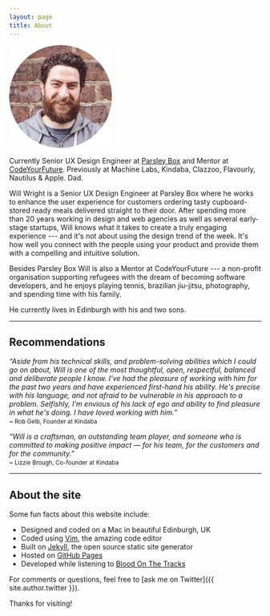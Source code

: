 ```yaml
---
layout: page
title: About
---
```


<p class="text-center">
    <img height="205" width="205" class="center-block" src="/public/img/will.png" alt="Will Wright">
</p>

<p class="lead">Currently Senior UX Design Engineer at <a href="//www.parsleybox.com" target="_blank">Parsley Box</a> and Mentor at <a href="//www.codeyourfuture.co" target="_blank">CodeYourFuture</a>. Previously at Machine Labs, Kindaba, Clazzoo, Flavourly, Nautilus & Apple. Dad.</p>

Will Wright is a Senior UX Design Engineer at Parsley Box where he works to enhance the user experience for customers ordering tasty cupboard-stored ready meals delivered straight to their door.  After spending more than 20 years working in design and web agencies as well as several early-stage startups, Will knows what it takes to create a truly engaging experience --- and it's not about using the design trend of the week. It's how well you connect with the people using your product and provide them with a compelling and intuitive solution.

Besides Parsley Box Will is also a Mentor at CodeYourFuture --- a non-profit organisation supporting refugees with the dream of becoming software developers, and he enjoys playing tennis, brazilian jiu-jitsu, photography, and spending time with his family.

He currently lives in Edinburgh with his and two sons.
<hr>

## Recommendations

*“Aside from his technical skills, and problem-solving abilities which I could go on about, Will is one of the most thoughtful, open, respectful, balanced and deliberate people I know. I've had the pleasure of working with him for the past two years and have experienced first-hand his ability. He's precise with his language, and not afraid to be vulnerable in his approach to a problem. Selfishly, I'm envious of his lack of ego and ability to find pleasure in what he's doing. I have loved working with him.”*
<br><small>~ Rob Gelb, Founder at Kindaba</small>

*“Will is a craftsman, an outstanding team player, and someone who is committed to making positive impact — for his team, for the customers and for the community.”*
<br><small>~ Lizzie Brough, Co-founder at Kindaba</small>

<hr>

## About the site

Some fun facts about this website include:

* Designed and coded on a Mac in beautiful Edinburgh, UK
* Coded using [Vim](http://www.vim.org), the amazing code editor
* Built on [Jekyll](http://jekyllrb.com), the open source static site generator
* Hosted on [GitHub Pages](https://pages.github.com)
* Developed while listening to [Blood On The Tracks](//open.spotify.com/album/4WD4pslu83FF6oMa1e19mF)

For comments or questions, feel free to [ask me on Twitter]({{ site.author.twitter }}).

Thanks for visiting!
